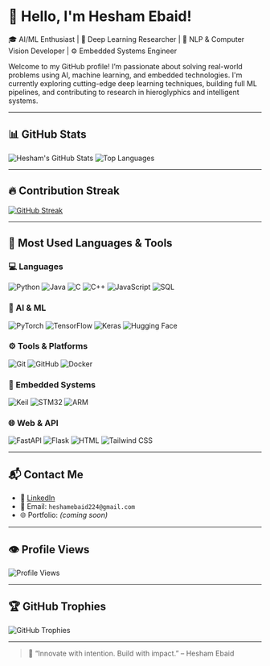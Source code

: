 # 👋 Hello, I'm Hesham Ebaid!

🎓 AI/ML Enthusiast | 🤖 Deep Learning Researcher | 🔬 NLP & Computer Vision Developer | ⚙️ Embedded Systems Engineer

Welcome to my GitHub profile! I’m passionate about solving real-world problems using AI, machine learning, and embedded technologies. I'm currently exploring cutting-edge deep learning techniques, building full ML pipelines, and contributing to research in hieroglyphics and intelligent systems.

---

## 📊 GitHub Stats

![Hesham's GitHub Stats](https://github-readme-stats.vercel.app/api?username=heshamebaid&show_icons=true&theme=radical)
![Top Languages](https://github-readme-stats.vercel.app/api/top-langs/?username=heshamebaid&layout=compact&theme=radical)

---

## 🔥 Contribution Streak

[![GitHub Streak](https://streak-stats.demolab.com?user=heshamebaid&theme=radical)](https://git.io/streak-stats)

---

## 🧠 Most Used Languages & Tools

### 💻 Languages
![Python](https://img.shields.io/badge/Python-3776AB?style=for-the-badge&logo=python&logoColor=white)
![Java](https://img.shields.io/badge/Java-ED8B00?style=for-the-badge&logo=openjdk&logoColor=white)
![C](https://img.shields.io/badge/C-00599C?style=for-the-badge&logo=c&logoColor=white)
![C++](https://img.shields.io/badge/C++-00599C?style=for-the-badge&logo=cplusplus&logoColor=white)
![JavaScript](https://img.shields.io/badge/JavaScript-F7DF1E?style=for-the-badge&logo=javascript&logoColor=black)
![SQL](https://img.shields.io/badge/SQL-336791?style=for-the-badge&logo=postgresql&logoColor=white)

### 🧠 AI & ML
![PyTorch](https://img.shields.io/badge/PyTorch-EE4C2C?style=for-the-badge&logo=pytorch&logoColor=white)
![TensorFlow](https://img.shields.io/badge/TensorFlow-FF6F00?style=for-the-badge&logo=tensorflow&logoColor=white)
![Keras](https://img.shields.io/badge/Keras-D00000?style=for-the-badge&logo=keras&logoColor=white)
![Hugging Face](https://img.shields.io/badge/HuggingFace-FFD21F?style=for-the-badge&logo=huggingface&logoColor=black)

### ⚙️ Tools & Platforms
![Git](https://img.shields.io/badge/Git-F05032?style=for-the-badge&logo=git&logoColor=white)
![GitHub](https://img.shields.io/badge/GitHub-181717?style=for-the-badge&logo=github&logoColor=white)
![Docker](https://img.shields.io/badge/Docker-2496ED?style=for-the-badge&logo=docker&logoColor=white)

### 🧰 Embedded Systems
![Keil](https://img.shields.io/badge/Keil-uVision-blue?style=for-the-badge)
![STM32](https://img.shields.io/badge/STM32-03234B?style=for-the-badge&logo=stmicroelectronics&logoColor=white)
![ARM](https://img.shields.io/badge/ARM-0091BD?style=for-the-badge&logo=arm&logoColor=white)

### 🌐 Web & API
![FastAPI](https://img.shields.io/badge/FastAPI-009688?style=for-the-badge&logo=fastapi&logoColor=white)
![Flask](https://img.shields.io/badge/Flask-000000?style=for-the-badge&logo=flask&logoColor=white)
![HTML](https://img.shields.io/badge/HTML5-E34F26?style=for-the-badge&logo=html5&logoColor=white)
![Tailwind CSS](https://img.shields.io/badge/Tailwind_CSS-06B6D4?style=for-the-badge&logo=tailwind-css&logoColor=white)

---

## 📬 Contact Me

- 💼 [LinkedIn](https://linkedin.com/in/heshamebaid)
- 📧 Email: `heshamebaid224@gmail.com`
- 🌐 Portfolio: *(coming soon)*

---

## 👁️ Profile Views

![Profile Views](https://komarev.com/ghpvc/?username=heshamebaid&label=Profile%20views&color=0e75b6&style=flat)

---

## 🏆 GitHub Trophies

![GitHub Trophies](https://github-profile-trophy.vercel.app/?username=heshamebaid&theme=radical&row=2&column=3)

---

> 🚀 “Innovate with intention. Build with impact.” – Hesham Ebaid
